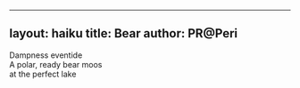 
---
layout: haiku
title: Bear
author: PR@Peri
---



Dampness eventide <br>
A polar, ready bear moos <br>
at the perfect lake <br>

